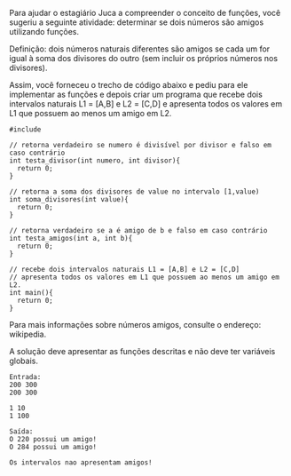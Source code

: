 Para ajudar o estagiário Juca a compreender o conceito de funções, você sugeriu a seguinte atividade: determinar se dois números são amigos utilizando funções.

Definição: dois números naturais diferentes são amigos se cada um for igual à soma dos divisores do outro (sem incluir os próprios números nos divisores).

Assim, você forneceu o trecho de código abaixo e pediu para ele implementar as funções e depois criar um programa que recebe dois intervalos naturais L1 = [A,B] e L2 = [C,D] e apresenta todos os valores em L1 que possuem ao menos um amigo em L2.

```
#include

// retorna verdadeiro se numero é divisível por divisor e falso em caso contrário
int testa_divisor(int numero, int divisor){
  return 0;
}

// retorna a soma dos divisores de value no intervalo [1,value)
int soma_divisores(int value){
  return 0;
}

// retorna verdadeiro se a é amigo de b e falso em caso contrário
int testa_amigos(int a, int b){
  return 0;
}

// recebe dois intervalos naturais L1 = [A,B] e L2 = [C,D]
// apresenta todos os valores em L1 que possuem ao menos um amigo em L2.
int main(){
  return 0;
}
```

Para mais informações sobre números amigos, consulte o endereço: wikipedia.

​​A solução deve apresentar as funções descritas e não deve ter variáveis globais.

```
Entrada:
200 300
200 300

1 10
1 100
```

```
Saída:
O 220 possui um amigo!
O 284 possui um amigo!

Os intervalos nao apresentam amigos!
```